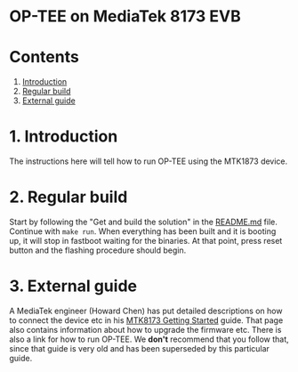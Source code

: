 # OP-TEE on MediaTek 8173 EVB

# Contents
1. [Introduction](#1-introduction)
2. [Regular build](#2-regular-build)
3. [External guide](#3-external-guide)

# 1. Introduction
The instructions here will tell how to run OP-TEE using the MTK1873 device.

# 2. Regular build
Start by following the "Get and build the solution" in the [README.md] file.
Continue with `make run`. When everything has been built and it is booting up,
it will stop in fastboot waiting for the binaries. At that point, press reset
button and the flashing procedure should begin.

# 3. External guide
A MediaTek engineer (Howard Chen) has put detailed descriptions on how to
connect the device etc in his [MTK8173 Getting Started] guide. That page also
contains information about how to upgrade the firmware etc. There is also a
link for how to run OP-TEE. We **don't** recommend that you follow that, since
that guide is very old and has been superseded by this particular guide.

[README.md]: ../README.md
[MTK8173 Getting Started]: https://github.com/ibanezchen/linux-8173/wiki
